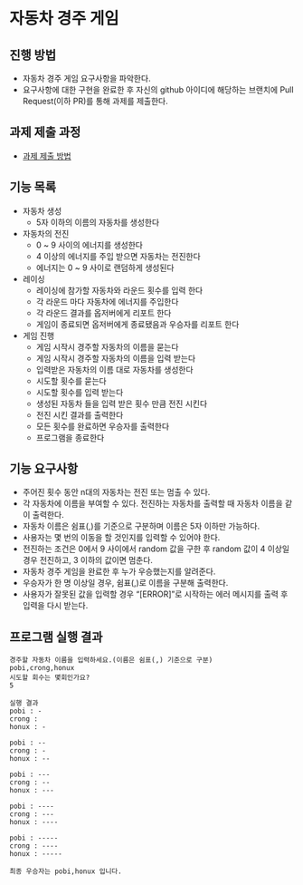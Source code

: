 # 자동차 경주 게임
## 진행 방법
* 자동차 경주 게임 요구사항을 파악한다.
* 요구사항에 대한 구현을 완료한 후 자신의 github 아이디에 해당하는 브랜치에 Pull Request(이하 PR)를 통해 과제를 제출한다.

## 과제 제출 과정
* [과제 제출 방법](https://github.com/next-step/nextstep-docs/tree/master/precourse)

## 기능 목록

- 자동차 생성
  - 5자 이하의 이름의 자동차를 생성한다
- 자동차의 전진
  - 0 ~ 9 사이의 에너지를 생성한다
  - 4 이상의 에너지를 주입 받으면 자동차는 전진한다
  - 에너지는 0 ~ 9 사이로 랜덤하게 생성된다
- 레이싱
  - 레이싱에 참가할 자동차와 라운드 횟수를 입력 한다
  - 각 라운드 마다 자동차에 에너지를 주입한다
  - 각 라운드 결과를 옵저버에게 리포트 한다
  - 게임이 종료되면 옵저버에게 종료됐음과 우승자를 리포트 한다
- 게임 진행
  - 게임 시작시 경주할 자동차의 이름을 묻는다
  - 게임 시작시 경주할 자동차의 이름을 입력 받는다
  - 입력받은 자동차의 이름 대로 자동차를 생성한다
  - 시도할 횟수를 묻는다
  - 시도할 횟수를 입력 받는다
  - 생성된 자동차 들을 입력 받은 횟수 만큼 전진 시킨다
  - 전진 시킨 결과를 출력한다
  - 모든 횟수를 완료하면 우승자를 출력한다
  - 프로그램을 종료한다

## 기능 요구사항

- 주어진 횟수 동안 n대의 자동차는 전진 또는 멈출 수 있다.
- 각 자동차에 이름을 부여할 수 있다. 전진하는 자동차를 출력할 때 자동차 이름을 같이 출력한다.
- 자동차 이름은 쉼표(,)를 기준으로 구분하며 이름은 5자 이하만 가능하다.
- 사용자는 몇 번의 이동을 할 것인지를 입력할 수 있어야 한다.
- 전진하는 조건은 0에서 9 사이에서 random 값을 구한 후 random 값이 4 이상일 경우 전진하고, 3 이하의 값이면 멈춘다.
- 자동차 경주 게임을 완료한 후 누가 우승했는지를 알려준다.
- 우승자가 한 명 이상일 경우, 쉼표(,)로 이름을 구분해 출력한다.
- 사용자가 잘못된 값을 입력할 경우 “[ERROR]”로 시작하는 에러 메시지를 출력 후 입력을 다시 받는다.

## 프로그램 실행 결과

```
경주할 자동차 이름을 입력하세요.(이름은 쉼표(,) 기준으로 구분)
pobi,crong,honux
시도할 회수는 몇회인가요?
5

실행 결과
pobi : -
crong : 
honux : -

pobi : --
crong : -
honux : --

pobi : ---
crong : --
honux : ---

pobi : ----
crong : ---
honux : ----

pobi : -----
crong : ----
honux : -----

최종 우승자는 pobi,honux 입니다.
```
